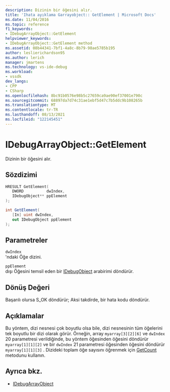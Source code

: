 ```yaml
---
description: Dizinin bir öğesini alır.
title: 'Ihata ayıklama Garrayobject:: GetElement | Microsoft Docs'
ms.date: 11/04/2016
ms.topic: reference
f1_keywords:
- IDebugArrayObject::GetElement
helpviewer_keywords:
- IDebugArrayObject::GetElement method
ms.assetid: 08b44341-7bf1-4a8c-8b79-98ae5785b195
author: leslierichardson95
ms.author: lerich
manager: jmartens
ms.technology: vs-ide-debug
ms.workload:
- vssdk
dev_langs:
- CPP
- CSharp
ms.openlocfilehash: 8bc91b0576e98b5c27659ca9ae90ef37001e790c
ms.sourcegitcommit: 68897da7d74c31ae1ebf5d47c7b5ddc9b108265b
ms.translationtype: MT
ms.contentlocale: tr-TR
ms.lasthandoff: 08/13/2021
ms.locfileid: "122145451"
---
```

# <a name="idebugarrayobjectgetelement"></a>IDebugArrayObject::GetElement
Dizinin bir öğesini alır.

## <a name="syntax"></a>Sözdizimi

```cpp
HRESULT GetElement( 
   DWORD          dwIndex,
   IDebugObject** ppElement
);
```

```csharp
int GetElement(
   [In] uint dwIndex,
   out IDebugObject ppElement
);
```

## <a name="parameters"></a>Parametreler
`dwIndex`\
'ndaki Öğe dizini.

`ppElement`\
dışı Öğesini temsil eden bir [IDebugObject](../../../extensibility/debugger/reference/idebugobject.md) arabirimi döndürür.

## <a name="return-value"></a>Dönüş Değeri
 Başarılı olursa S_OK döndürür; Aksi takdirde, bir hata kodu döndürür.

## <a name="remarks"></a>Açıklamalar
 Bu yöntem, dizi nesnesi çok boyutlu olsa bile, dizi nesnesinin tüm öğelerini tek boyutlu bir dizi olarak görür. Örneğin, array `myarray[3][2][6]` ve `dwIndex` 20 parametresi verildiğinde, bu yöntem öğesinden öğesini döndürür `myarray[1][1][2]` ve bir `dwIndex` 21 parametresi öğesinden öğesini döndürür `myarray[1][1][3]` . Dizideki toplam öğe sayısını öğrenmek için [GetCount](../../../extensibility/debugger/reference/idebugarrayobject-getcount.md) metodunu kullanın.

## <a name="see-also"></a>Ayrıca bkz.
- [IDebugArrayObject](../../../extensibility/debugger/reference/idebugarrayobject.md)
